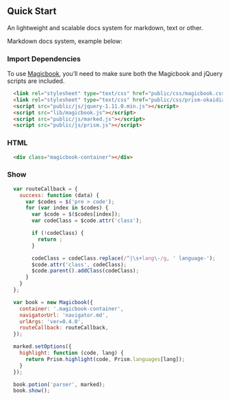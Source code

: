 ## Quick Start
An lightweight and scalable docs system for markdown, text or other.

Markdown docs system, example below:

### Import Dependencies
To use [Magicbook](https://github.com/ipluser/magicbook), you’ll need to make sure both the Magicbook and jQuery scripts are included.
```html
  <link rel="stylesheet" type="text/css" href="public/css/magicbook.css" />
  <link rel="stylesheet" type="text/css" href="public/css/prism-okaidia.css" />
  <script src="public/js/jquery-1.11.0.min.js"></script>
  <script src="lib/magicbook.js"></script>
  <script src="public/js/marked.js"></script>
  <script src="public/js/prism.js"></script>
```

### HTML
```html
  <div class="magicbook-container"></div>
```

### Show
```js
  var routeCallback = {
    success: function (data) {
      var $codes = $('pre > code');
      for (var index in $codes) {
        var $code = $($codes[index]);
        var codeClass = $code.attr('class');

        if (!codeClass) {
          return ;
        }

        codeClass = codeClass.replace(/^|\s+lang\-/g, ' language-');
        $code.attr('class', codeClass);
        $code.parent().addClass(codeClass);
      }
    }
  };

  var book = new Magicbook({
    container: '.magicbook-container',
    navigatorUrl: 'navigator.md',
    urlArgs: 'ver=0.4.0',
    routeCallback: routeCallback,
  });

  marked.setOptions({
    highlight: function (code, lang) {
      return Prism.highlight(code, Prism.languages[lang]);
    }
  });

  book.potion('parser', marked);
  book.show();
```
